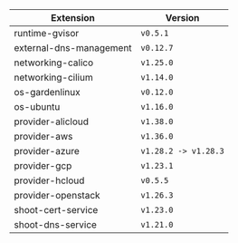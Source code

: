 | Extension      |  Version | 
| ----------- | ----------- |
|runtime-gvisor|```v0.5.1```|
|external-dns-management|```v0.12.7```|
|networking-calico|```v1.25.0```|
|networking-cilium|```v1.14.0```|
|os-gardenlinux|```v0.12.0```|
|os-ubuntu|```v1.16.0```|
|provider-alicloud|```v1.38.0```|
|provider-aws|```v1.36.0```|
|provider-azure|```v1.28.2 -> v1.28.3```|
|provider-gcp|```v1.23.1```|
|provider-hcloud|```v0.5.5```|
|provider-openstack|```v1.26.3```|
|shoot-cert-service|```v1.23.0```|
|shoot-dns-service|```v1.21.0```|
